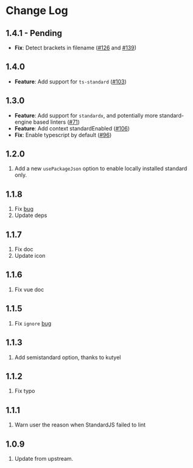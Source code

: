 # Change Log

## 1.4.1 - Pending

- **Fix**: Detect brackets in filename ([#126](https://github.com/standard/vscode-standardjs/pull/126) and [#139](https://github.com/standard/vscode-standardjs/pull/139))

## 1.4.0

- **Feature**: Add support for `ts-standard` ([#103](https://github.com/standard/vscode-standardjs/pull/103))

## 1.3.0

- **Feature**: Add support for `standardx`, and potentially more standard-engine based linters ([#71](https://github.com/standard/vscode-standardjs/pull/71))
- **Feature**: Add context standardEnabled ([#106](https://github.com/standard/vscode-standardjs/pull/106))
- **Fix**: Enable typescript by default ([#96](https://github.com/standard/vscode-standardjs/pull/96))

## 1.2.0

1. Add a new `usePackageJson` option to enable locally installed standard only.

## 1.1.8

1. Fix [bug](https://github.com/chenxsan/vscode-standardjs/issues/37)
2. Update deps

## 1.1.7

1. Fix doc
2. Update icon

## 1.1.6

1. Fix vue doc

## 1.1.5

1. Fix `ignore` [bug](https://github.com/chenxsan/vscode-standardjs/issues/22)

## 1.1.3

1. Add semistandard option, thanks to kutyel

## 1.1.2

1. Fix typo

## 1.1.1

1. Warn user the reason when StandardJS failed to lint

## 1.0.9

1. Update from upstream.
